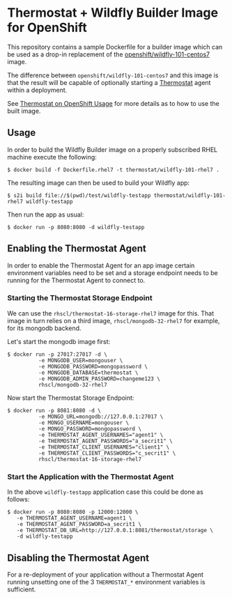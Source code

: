 # Thermostat + Wildfly Builder Image for OpenShift

This repository contains a sample Dockerfile for a builder
image which can be used as a drop-in replacement of the
[openshift/wildfly-101-centos7](https://github.com/openshift-s2i/s2i-wildfly)
image.

The difference between `openshift/wildfly-101-centos7` and this
image is that the result will be capable of optionally starting a
[Thermostat](http://icedtea.classpath.org/thermostat/) agent within
a deployment.

See [Thermostat on OpenShift Usage](https://github.com/jerboaa/thermostat-openshift)
for more details as to how to use the built image.

## Usage

In order to build the Wildfly Builder image on a properly subscribed
RHEL machine execute the following:

    $ docker build -f Dockerfile.rhel7 -t thermostat/wildfly-101-rhel7 .

The resulting image can then be used to build your Wildfly app:

    $ s2i build file://$(pwd)/test/wildfly-testapp thermostat/wildfly-101-rhel7 wildfly-testapp

Then run the app as usual:

    $ docker run -p 8080:8080 -d wildfly-testapp

## Enabling the Thermostat Agent

In order to enable the Thermostat Agent for an app image certain environment variables
need to be set and a storage endpoint needs to be running for the Thermostat Agent to
connect to.

### Starting the Thermostat Storage Endpoint

We can use the `rhscl/thermostat-16-storage-rhel7` image for this. That image in turn
relies on a third image, `rhscl/mongodb-32-rhel7` for example, for its mongodb backend.

Let's start the mongodb image first:

    $ docker run -p 27017:27017 -d \
              -e MONGODB_USER=mongouser \
              -e MONGODB_PASSWORD=mongopassword \
              -e MONGODB_DATABASE=thermostat \
              -e MONGODB_ADMIN_PASSWORD=changeme123 \
              rhscl/mongodb-32-rhel7

Now start the Thermostat Storage Endpoint:

    $ docker run -p 8081:8080 -d \
              -e MONGO_URL=mongodb://127.0.0.1:27017 \
              -e MONGO_USERNAME=mongouser \
              -e MONGO_PASSWORD=mongopassword \
              -e THERMOSTAT_AGENT_USERNAMES="agent1" \
              -e THERMOSTAT_AGENT_PASSWORDS="a_secrit1" \
              -e THERMOSTAT_CLIENT_USERNAMES="client1" \
              -e THERMOSTAT_CLIENT_PASSWORDS="c_secrit1" \
              rhscl/thermostat-16-storage-rhel7

### Start the Application with the Thermostat Agent

In the above `wildfly-testapp` application case this could be done
as follows:

    $ docker run -p 8080:8080 -p 12000:12000 \
       -e THERMOSTAT_AGENT_USERNAME=agent1 \
       -e THERMOSTAT_AGENT_PASSWORD=a_secrit1 \
       -e THERMOSTAT_DB_URL=http://127.0.0.1:8081/thermostat/storage \
       -d wildfly-testapp

## Disabling the Thermostat Agent

For a re-deployment of your application without a Thermostat Agent running
unsetting one of the 3 `THERMOSTAT_*` environment variables is sufficient.

